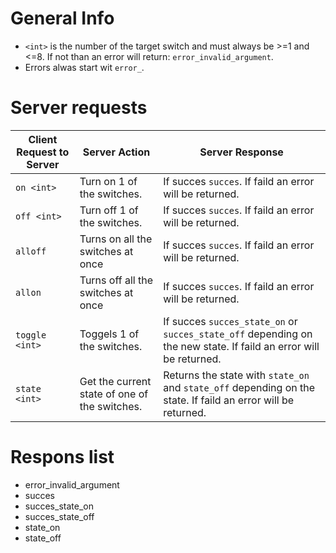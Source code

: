 General Info
=========

* ``<int>`` is the number of the target switch and must always be  >=1 and <=8. If not than an error will return: ``error_invalid_argument``.
* Errors alwas start wit ``error_``.

Server requests
======

| Client Request to Server| Server Action|Server Response|
| ------------- |-------------| -----|
| ``on <int>``| Turn on 1 of the switches.  | If succes ``succes``. If faild an error will be returned.  |
| ``off <int>``| Turn off 1 of the switches. |If succes ``succes``. If faild an error will be returned. |
| ``alloff``| Turns on all the switches at once |  If succes ``succes``. If faild an error will be returned. |
| ``allon`` | Turns off all the switches at once |  If succes ``succes``. If faild an error will be returned. |
| ``toggle <int>`` | Toggels 1 of the switches. | If succes ``succes_state_on`` or ``succes_state_off`` depending on the new state.  If faild an error will be returned. |
| ``state <int>``| Get the current state of one of the switches. | Returns the state with ``state_on`` and ``state_off`` depending on the state. If faild an error will be returned. |


Respons list
=========
* error_invalid_argument
* succes
* succes_state_on
* succes_state_off
* state_on
* state_off
